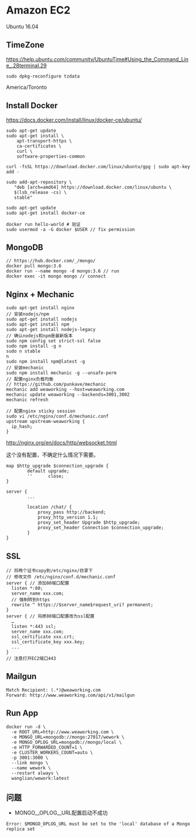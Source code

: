 # Amazon EC2

Ubuntu 16.04

##  TimeZone

https://help.ubuntu.com/community/UbuntuTime#Using_the_Command_Line_.28terminal.29

```
sudo dpkg-reconfigure tzdata
```
America/Toronto

## Install Docker

https://docs.docker.com/install/linux/docker-ce/ubuntu/
```
sudo apt-get update
sudo apt-get install \
    apt-transport-https \
    ca-certificates \
    curl \
    software-properties-common

curl -fsSL https://download.docker.com/linux/ubuntu/gpg | sudo apt-key add -

sudo add-apt-repository \
   "deb [arch=amd64] https://download.docker.com/linux/ubuntu \
   $(lsb_release -cs) \
   stable"

sudo apt-get update
sudo apt-get install docker-ce

docker run hello-world # 验证
sudo usermod -a -G docker $USER // fix permission
```

## MongoDB

```
// https://hub.docker.com/_/mongo/
docker pull mongo:3.6
docker run --name mongo -d mongo:3.6 // run
docker exec -it mongo mongo // connect
```

## Nginx + Mechanic

```
sudo apt-get install nginx
// 安装nodejs/npm
sudo apt-get install nodejs
sudo apt-get install npm
sudo apt-get install nodejs-legacy
// 确认nodejs和npm是最新版本
sudo npm config set strict-ssl false
sudo npm install -g n
sudo n stable
n
sudo npm install npm@latest -g
// 安装mechanic
sudo npm install mechanic -g --unsafe-perm
// 配置nginx负载均衡
// https://github.com/punkave/mechanic
mechanic add weaworking --host=weaworking.com
mechanic update weaworking --backends=3001,3002
mechanic refresh

// 配置nginx sticky session
sudo vi /etc/nginx/conf.d/mechanic.conf
upstream upstream-weaworking {
  ip_hash;
}
```

http://nginx.org/en/docs/http/websocket.html

这个没有配置，不确定什么情况下需要。

```
map $http_upgrade $connection_upgrade {
        default upgrade;
        ''      close;
}

server {
        ...

        location /chat/ {
            proxy_pass http://backend;
            proxy_http_version 1.1;
            proxy_set_header Upgrade $http_upgrade;
            proxy_set_header Connection $connection_upgrade;
        }
}
```

## SSL

```
// 将两个证书copy到/etc/nginx/目录下
// 修改文件 /etc/nginx/conf.d/mechanic.conf
server { // 添加80端口配置
  listen *:80;
  server_name xxx.com;
  // 强制转到https
  rewrite ^ https://$server_name$request_uri? permanent;
}
server { // 将原80端口配置改为ssl配置
  …
  listen *:443 ssl;
  server_name xxx.com;
  ssl_certificate xxx.crt;
  ssl_certificate_key xxx.key;
  ...
}
// 注意打开EC2端口443
```

## Mailgun

```
Match Recipient: (.*)@weaworking.com
Forward: http://www.weaworking.com/api/v1/mailgun
```

## Run App

```
docker run -d \
  -e ROOT_URL=http://www.weaworking.com \
  -e MONGO_URL=mongodb://mongo:27017/wework \
  -e MONGO_OPLOG_URL=mongodb://mongo/local \
  -e HTTP_FORWARDED_COUNT=1 \
  -e CLUSTER_WORKERS_COUNT=auto \
  -p 3001:3000 \
  --link mongo \
  --name wework \
  --restart always \
  wanglian/wework:latest
```

## 问题

- MONGO__OPLOG__URL配置启动不成功
```
Error: $MONGO_OPLOG_URL must be set to the 'local' database of a Mongo replica set
```